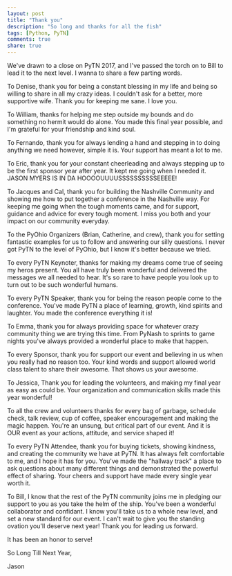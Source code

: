```yaml
---
layout: post
title: "Thank you"
description: "So long and thanks for all the fish"
tags: [Python, PyTN]
comments: true
share: true
---
```


We've drawn to a close on PyTN 2017, and I've passed the torch on to Bill to
lead it to the next level.  I wanna to share a few parting words.

To Denise, thank you for being a constant blessing in my life and being so
willing to share in all my crazy ideas. I couldn't ask for a better, more
supportive wife. Thank you for keeping me sane. I love you.

To William, thanks for helping me step outside my bounds and do something no
hermit would do alone. You made this final year possible, and I'm grateful for
your friendship and kind soul.

To Fernando, thank you for always lending a hand and stepping in to doing
anything we need however, simple it is. Your support has meant a lot to me.

To Eric, thank you for your constant cheerleading and always stepping up to be
the first sponsor year after year. It kept me going when I needed it.
JASON MYERS IS IN DA HOOOOUUUUSSSSSSSSSSEEEEE!

To Jacques and Cal, thank you for building the Nashville Community and showing
me how to put together a conference in the Nashville way. For keeping me going
when the tough moments came, and for support, guidance and advice for every
tough moment. I miss you both and your impact on our community everyday.

To the PyOhio Organizers (Brian, Catherine, and crew), thank you for setting fantastic
examples for us to follow and answering our silly questions. I never got PyTN to
the level of PyOhio, but I know it's better because we tried.

To every PyTN Keynoter, thanks for making my dreams come true of seeing my heros
present. You all have truly been wonderful and delivered the messages we all
needed to hear. It's so rare to have people you look up to turn out to be such
wonderful humans.

To every PyTN Speaker, thank you for being the reason people come to the
conference. You've made PyTN a place of learning, growth, kind spirits and
laughter. You made the conference everything it is!

To Emma, thank you for always providing space for whatever crazy community thing
we are trying this time. From PyNash to sprints to game nights you've always
provided a wonderful place to make that happen.

To every Sponsor, thank you for support our event and believing in us when you
really had no reason too. Your kind words and support allowed world class talent
to share their awesome. That shows us your awesome.

To Jessica, Thank you for leading the volunteers, and making my final year as
easy as could be. Your organization and communication skills made this year
wonderful!

To all the crew and volunteers thanks for every bag of garbage, schedule check,
talk review, cup of coffee, speaker encouragement and making the magic happen.
You're an unsung, but critical part of our event. And it is OUR event as your
actions, attitude, and service shaped it!

To every PyTN Attendee, thank you for buying tickets, showing kindness, and
creating the community we have at PyTN. It has always felt comfortable to me,
and I hope it has for you. You've made the "hallway track" a place to ask
questions about many different things and demonstrated the powerful effect of
sharing. Your cheers and support have made every single year worth it.

To Bill, I know that the rest of the PyTN community joins me in pledging our
support to you as you take the helm of the ship. You've been a wonderful
collaborator and confidant. I know you'll take us to a whole new level, and set
a new standard for our event. I can't wait to give you the standing ovation
you'll deserve next year! Thank you for leading us forward.

It has been an honor to serve!

So Long Till Next Year,

Jason

